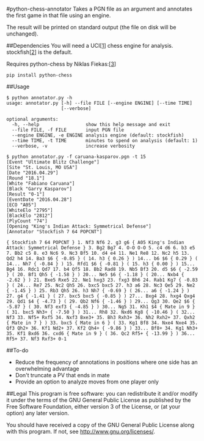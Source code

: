 #python-chess-annotator
Takes a PGN file as an argument and annotates the first game in that file
using an engine.

The result will be printed on standard output (the file on disk will be
unchanged).

##Dependencies
You will need a UCI[[1]] chess engine for analysis. stockfish[[2]] is the
default.

Requires python-chess by Niklas Fiekas:[[3]]
```
pip install python-chess
```

##Usage
```
$ python annotator.py -h
usage: annotator.py [-h] --file FILE [--engine ENGINE] [--time TIME]
                    [--verbose]

optional arguments:
  -h, --help                 show this help message and exit
  --file FILE, -f FILE       input PGN file
  --engine ENGINE, -e ENGINE analysis engine (default: stockfish)
  --time TIME, -t TIME       minutes to spend on analysis (default: 1)
  --verbose, -v              increase verbosity

$ python annotator.py -f caruana-kasparov.pgn -t 15
[Event "Ultimate Blitz Challenge"]
[Site "St. Louis, MO USA"]
[Date "2016.04.29"]
[Round "18.1"]
[White "Fabiano Caruana"]
[Black "Garry Kasparov"]
[Result "0-1"]
[EventDate "2016.04.28"]
[ECO "A05"]
[WhiteElo "2795"]
[BlackElo "2812"]
[PlyCount "74"]
[Opening "King's Indian Attack: Symmetrical Defense"]
[Annotator "Stockfish 7 64 POPCNT"]

{ Stockfish 7 64 POPCNT } 1. Nf3 Nf6 2. g3 g6 { A05 King's Indian Attack: Symmetrical Defense } 3. Bg2 Bg7 4. O-O O-O 5. c4 d6 6. b3 e5 7. Bb2 c5 8. e3 Nc6 9. Nc3 Bf5 10. d4 e4 11. Ne1 Re8 12. Nc2 h5 13. Qd2 h4 14. Ba3 $6 { -0.85 } ( 14. h3 { 0.26 } ) 14... b6 $6 { 0.29 } ( 14... Nh7 { -0.84 } ) 15. Rfd1 $6 { -0.81 } ( 15. h3 { 0.00 } ) 15... Bg4 16. Rdc1 Qd7 17. b4 Qf5 18. Bb2 Rad8 19. Nb5 Bf3 20. d5 $6 { -2.59 } ( 20. Bf1 Qh5 { -1.58 } ) 20... Ne5 $6 { -1.18 } ( 20... Nxb4 { -2.62 } ) 21. Bxe5 Rxe5 22. Ne1 hxg3 23. fxg3 Bh6 24. Rab1 Kg7 { -0.83 } ( 24... Re7 25. Nc2 Qh5 26. bxc5 bxc5 27. h3 a6 28. Nc3 Qe5 29. Ne2 { -1.45 } ) 25. Rb3 Qh5 26. h3 Nh7 { -0.69 } ( 26... a6 { -1.24 } ) 27. g4 { -1.41 } ( 27. bxc5 bxc5 { -0.85 } ) 27... Bxg4 28. hxg4 Qxg4 29. Qd1 $4 { -4.73 } ( 29. Qb2 Nf6 { -1.46 } ) 29... Qg3 30. Qe2 $6 { -5.87 } ( 30. Nf3 exf3 { -4.85 } ) 30... Ng5 31. Kh1 $4 { Mate in 9 } ( 31. bxc5 Nh3+ { -7.50 } ) 31... Rh8 32. Nxd6 Kg8 { -10.46 } ( 32... Nf3 33. Nf5+ Rxf5 34. Nxf3 Bxe3+ 35. Bh3 Rxh3+ 36. Nh2 Rxh2+ 37. Qxh2 { Mate in 7 } ) 33. bxc5 { Mate in 6 } ( 33. Kg1 Bf8 34. Nxe4 Nxe4 35. Qf3 Qh2+ 36. Kf1 Nd2+ 37. Kf2 Qh4+ { -9.86 } ) 33... Bf8+ 34. Kg1 Nh3+ 35. Kf1 Bxd6 36. cxd6 { Mate in 9 } ( 36. Qc2 Rf5+ { -13.99 } ) 36... Rf5+ 37. Nf3 Rxf3+ 0-1
```

##To-do
- Reduce the frequency of annotations in positions where one side has an
  overwhelming advantage
- Don't truncate a PV that ends in mate
- Provide an option to analyze moves from one player only

##Legal
This program is free software: you can redistribute it and/or modify it
under the terms of the GNU General Public License as published by the
Free Software Foundation, either version 3 of the License, or (at your
option) any later version.

You should have received a copy of the GNU General Public License along
with this program.  If not, see <http://www.gnu.org/licenses/>.

[1]: https://chessprogramming.wikispaces.com/UCI
[2]: https://stockfishchess.org/download/
[3]: https://github.com/niklasf/python-chess
<!-- vim: ft=markdown -->
